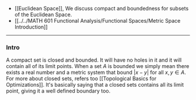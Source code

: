 * [[Euclidean Space]], We discuss compact and boundedness for subsets of the Euclidean Space. 
* [[../../MATH 601 Functional Analysis/Functional Spaces/Metric Space Introduction]]

---
### **Intro**

A compact set is closed and bounded. It will have no holes in it and it will contain all of its limit points. When a set $A$ is bounded we simply mean there exists a real number and a metric system that bound $|x - y|$ for all $x, y \in A$. For more about closed sets, refers too [[Topological Basics for Optimizations]]. It's basically saying that a closed sets contains all its limit point, giving it a well defined boundary too. 

